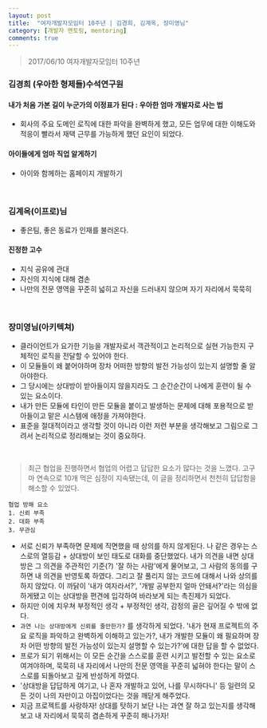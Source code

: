 ```yaml
---
layout: post
title:  "여자개발자모임터 10주년 | 김경희, 김계옥, 장미영님"
category: [개발자 멘토링, mentoring]
comments: true
---
```


> 2017/06/10 여자개발자모임터 10주년

### 김경희 (우아한 형제들)수석연구원
#### 내가 처음 가본 길이 누군가의 이정표가 된다 : 우아한 엄마 개발자로 사는 법
- 회사의 주요 도메인 로직에 대한 파악을 완벽하게 했고, 모든 업무에 대한 이해도와 적응이 빨라서 재택 근무를 가능하게 했던 요인이 되었다.

#### 아이들에게 엄마 직업 알게하기
- 아이와 함께하는 홈페이지 개발하기

<br>

### 김계옥(이프로)님
- 좋은팀, 좋은 동료가 인재를 불러온다.

#### 진정한 고수
- 지식 공유에 관대
- 자신의 지식에 대해 겸손
- 나만의 전문 영역을 꾸준히 넓히고 자신을 드러내지 않으며 자기 자리에서 묵묵히

<br>

### 장미영님(아키텍쳐)
- 클라이언트가 요가한 기능을 개발자로서 객관적이고 논리적으로 실현 가능한지 구체적인 로직을 전달할 수 있어야 한다.
- 이 모듈들이 왜 붙어야하며 장차 어떠한 방향의 발전 가능성이 있는지 설명할 줄 알아야한다.
- 그 당시에는 상대방이 받아들이지 않을지라도 그 순간순간이 나에게 훈련이 될 수 있는 요소이다.
- 내가 만든 모듈에 타인이 만든 모듈을 붙이고 발생하는 문제에 대해 포용적으로 받아들이고 맡은 시스템에 애정을 가져야한다.
- 표준을 절대적이라고 생각할 것이 아니라 이런 저런 부분을 생각해보고 그림으로 그려서 논리적으로 정리해보는 것이 중요하다.

<br>

> 최근 협업을 진행하면서 협업의 어렵고 답답한 요소가 많다는 것을 느꼈다. 고구마 연속으로 10개 먹은 심정이 지속됐는데, 이 글을 정리하면서 천천히 답답함을 해소할 수 있었다.

```
협업 방해 요소
1. 신뢰 부족
2. 대화 부족
3. 무관심
```

- 서로 신뢰가 부족하면 문제에 직면했을 때 상의를 하지 않게된다. 나 같은 경우는 스스로의 열등감 + 상대방이 보인 태도로 대화를 중단했었다. 내가 의견을 내면 상대방은 그 의견을 주관적인 기준(?) '잘 하는 사람'에게 물어보고, 그 사람의 동의를 구하면 내 의견을 반영토록 하였다. 그리고 잘 풀리지 않는 코드에 대해서 나와 상의를 하지 않았다. 이 까닭이 '내가 여자라서?', '개발 공부한지 얼마 안돼서?'라는 의심을 하게됐고 이는 상대방을 편견에 입각하여 바라보게 되는 촉진제가 되었다.
- 하지만 이에 치우쳐 부정적인 생각 + 부정적인 생각, 감정의 골은 깊어질 수 밖에 없다.
- `과연 나는 상대방에게 신뢰를 줄만한가?` 를 생각하게 되었다. '내가 현재 프로젝트의 주요 로직을 파악하고 완벽하게 이해하고 있는가?, 내가 개발한 모듈이 왜 필요하며 장차 어떤 방향의 발전 가능성이 있는지 설명할 수 있는가?'에 대한 답을 할 수 없었다.
- 프로가 되기 위해서는 이 모든 순간을 스스로를 훈련 시키고 발전할 수 있는 요소로 여겨야하며, 묵묵히 내 자리에서 나만의 전문 영역을 꾸준히 넓혀야 한다는 말이 스스로를 되돌아보고 깊게 반성하게 하였다.
- '상대방을 답답하게 여기고, 나 혼자 개발하고 있어, 나를 무시하다니' 등 일련의 모든 것이 나의 자만이고 아집이었다는 것을 깨닫게 해주었다.
- 지금 프로젝트를 사랑하자! 상대를 탓하기 보단 나는 과연 잘 하고 있는지를 생각해보고 내 자리에서 묵묵히 겸손하게 꾸준히  해나가자!

